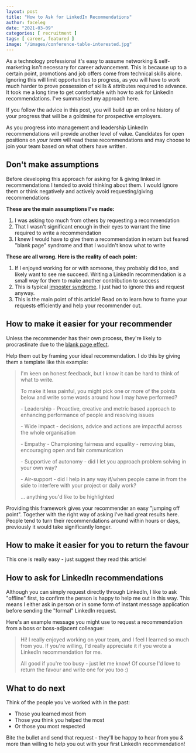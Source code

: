 ```yaml
---
layout: post
title: "How to Ask for LinkedIn Recommendations"
author: faceleg
date: "2021-03-09"
categories: [ recruitment ]
tags: [ career, featured ]
image: "/images/conference-table-interested.jpg"
---
```


As a technology professional it's easy to assume networking & self-marketing isn't necessary for career advancement. This is because up to a certain point, promotions and job offers come from technical skills alone. Ignoring this will limit opportunities to progress, as you will have to work much harder to prove possession of skills & attributes required to advance. It took me a long time to get comfortable with how to ask for LinkedIn recommendations. I've summarised my approach here.

If you follow the advice in this post, you will build up an online history of your progress that will be a goldmine for prospective employers.

As you progress into management and leadership LinkedIn recommendations will provide another level of value. Candidates for open positions on _your team_ will read these recommendations and may choose to join your team based on what others have written.

## Don't make assumptions

Before developing this approach for asking for & giving linked in recommendations I tended to avoid thinking about them. I would ignore them or think negatively and actively avoid requesting/giving recommendations

**These are the main assumptions I've made:**

1. I was asking too much from others by requesting a recommendation
2. That I wasn't significant enough in their eyes to warrant the time required to write a recommendation
3. I knew I would have to give them a recommendation in return but feared "blank page" syndrome and that I wouldn't know what to write

**These are all wrong. Here is the reality of each point:**

1. If I enjoyed working for or with someone, they probably did too, and likely want to see me succeed. Writing a LinkedIn recommendation is a small way for them to make another contribution to success
2. This is typical [imposter syndrome](https://www.freecodecamp.org/news/what-is-imposter-syndrome-and-how-do-you-overcome-it/). I just had to ignore this and request anyway.
3. This is the main point of this article! Read on to learn how to frame your requests efficiently and help your recommender out.

## How to make it easier for your recommender

Unless the recommender has their own process, they're likely to procrastinate due to the [blank page effect](https://www.researchgate.net/publication/41539441_The_Blank_Page_Effects_of_Constraint_on_Creativity).

Help them out by framing your ideal recommendation. I do this by giving them a template like this example:

> I'm keen on honest feedback, but I know it can be hard to think of what to write. 
> 
> To make it less painful, you might pick one or more of the points below and write some words around how I may have performed?
> 
> \- Leadership - Proactive, creative and metric based approach to enhancing performance of people and resolving issues
> 
> \- Wide impact - decisions, advice and actions are impactful across the whole organisation 
> 
> \- Empathy - Championing fairness and equality - removing bias, encouraging open and fair communication
> 
> \- Supportive of autonomy - did I let you approach problem solving in your own way?  
> 
> \- Air-support - did I help in any way if/when people came in from the side to interfere with your project or daily work?
> 
> ... anything you'd like to be highlighted

Providing this framework gives your recommender an easy "jumping off point". Together with the right way of asking I've had great results here. People tend to turn their recommendations around within hours or days, previously it would take significantly longer.

## How to make it easier for you to return the favour

This one is really easy - just suggest they read this article!

## How to ask for LinkedIn recommendations

Although you can simply request directly through LinkedIn, I like to ask "offline" first, to confirm the person is happy to help me out in this way. This means I either ask in person or in some form of instant message application before sending the "formal" LinkedIn request.

Here's an example message you might use to request a recommendation from a boss or boss-adjacent colleague:

> Hi! I really enjoyed working on your team, and I feel I learned so much from you. If you're willing, I'd really appreciate it if you wrote a LinkedIn recommendation for me.
> 
> All good if you're too busy - just let me know! Of course I'd love to return the favour and write one for you too :)

## What to do next

Think of the people you've worked with in the past:

- Those you learned most from
- Those you think you helped the most
- Or those you most respected

Bite the bullet and send that request - they'll be happy to hear from you & more than willing to help you out with your first LinkedIn recommendation!
